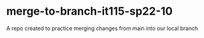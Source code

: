 # merge-to-branch-it115-sp22-10
A repo created to practice merging changes from main into our local branch
